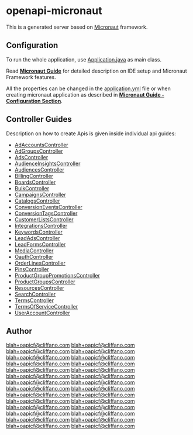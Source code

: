 # openapi-micronaut

This is a generated server based on [Micronaut](https://micronaut.io/) framework.

## Configuration

To run the whole application, use [Application.java](src/main/java/org/openapitools/Application.java) as main class.

Read **[Micronaut Guide](https://docs.micronaut.io/latest/guide/#ideSetup)** for detailed description on IDE setup and Micronaut Framework features.

All the properties can be changed in the [application.yml](src/main/resources/application.yml) file or when creating micronaut application as described in **[Micronaut Guide - Configuration Section](https://docs.micronaut.io/latest/guide/#config)**.

## Controller Guides

Description on how to create Apis is given inside individual api guides:

* [AdAccountsController](docs/controllers/AdAccountsController.md)
* [AdGroupsController](docs/controllers/AdGroupsController.md)
* [AdsController](docs/controllers/AdsController.md)
* [AudienceInsightsController](docs/controllers/AudienceInsightsController.md)
* [AudiencesController](docs/controllers/AudiencesController.md)
* [BillingController](docs/controllers/BillingController.md)
* [BoardsController](docs/controllers/BoardsController.md)
* [BulkController](docs/controllers/BulkController.md)
* [CampaignsController](docs/controllers/CampaignsController.md)
* [CatalogsController](docs/controllers/CatalogsController.md)
* [ConversionEventsController](docs/controllers/ConversionEventsController.md)
* [ConversionTagsController](docs/controllers/ConversionTagsController.md)
* [CustomerListsController](docs/controllers/CustomerListsController.md)
* [IntegrationsController](docs/controllers/IntegrationsController.md)
* [KeywordsController](docs/controllers/KeywordsController.md)
* [LeadAdsController](docs/controllers/LeadAdsController.md)
* [LeadFormsController](docs/controllers/LeadFormsController.md)
* [MediaController](docs/controllers/MediaController.md)
* [OauthController](docs/controllers/OauthController.md)
* [OrderLinesController](docs/controllers/OrderLinesController.md)
* [PinsController](docs/controllers/PinsController.md)
* [ProductGroupPromotionsController](docs/controllers/ProductGroupPromotionsController.md)
* [ProductGroupsController](docs/controllers/ProductGroupsController.md)
* [ResourcesController](docs/controllers/ResourcesController.md)
* [SearchController](docs/controllers/SearchController.md)
* [TermsController](docs/controllers/TermsController.md)
* [TermsOfServiceController](docs/controllers/TermsOfServiceController.md)
* [UserAccountController](docs/controllers/UserAccountController.md)

## Author

blah+oapicf@cliffano.com
blah+oapicf@cliffano.com
blah+oapicf@cliffano.com
blah+oapicf@cliffano.com
blah+oapicf@cliffano.com
blah+oapicf@cliffano.com
blah+oapicf@cliffano.com
blah+oapicf@cliffano.com
blah+oapicf@cliffano.com
blah+oapicf@cliffano.com
blah+oapicf@cliffano.com
blah+oapicf@cliffano.com
blah+oapicf@cliffano.com
blah+oapicf@cliffano.com
blah+oapicf@cliffano.com
blah+oapicf@cliffano.com
blah+oapicf@cliffano.com
blah+oapicf@cliffano.com
blah+oapicf@cliffano.com
blah+oapicf@cliffano.com
blah+oapicf@cliffano.com
blah+oapicf@cliffano.com
blah+oapicf@cliffano.com
blah+oapicf@cliffano.com
blah+oapicf@cliffano.com
blah+oapicf@cliffano.com
blah+oapicf@cliffano.com
blah+oapicf@cliffano.com


